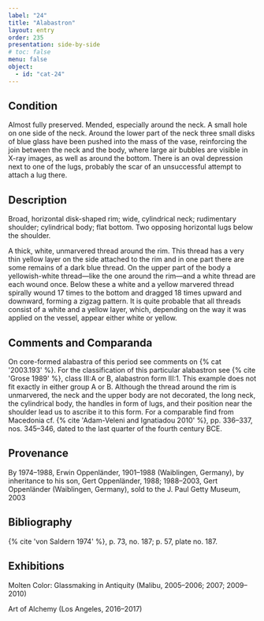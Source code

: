 ```yaml
---
label: "24"
title: "Alabastron"
layout: entry
order: 235
presentation: side-by-side
# toc: false
menu: false
object:
  - id: "cat-24"
---
```


## Condition

Almost fully preserved. Mended, especially around the neck. A small hole on one side of the neck. Around the lower part of the neck three small disks of blue glass have been pushed into the mass of the vase, reinforcing the join between the neck and the body, where large air bubbles are visible in X-ray images, as well as around the bottom. There is an oval depression next to one of the lugs, probably the scar of an unsuccessful attempt to attach a lug there.

## Description

Broad, horizontal disk-shaped rim; wide, cylindrical neck; rudimentary shoulder; cylindrical body; flat bottom. Two opposing horizontal lugs below the shoulder.

A thick, white, unmarvered thread around the rim. This thread has a very thin yellow layer on the side attached to the rim and in one part there are some remains of a dark blue thread. On the upper part of the body a yellowish-white thread—like the one around the rim—and a white thread are each wound once. Below these a white and a yellow marvered thread spirally wound 17 times to the bottom and dragged 18 times upward and downward, forming a zigzag pattern. It is quite probable that all threads consist of a white and a yellow layer, which, depending on the way it was applied on the vessel, appear either white or yellow.

## Comments and Comparanda

On core-formed alabastra of this period see comments on {% cat '2003.193' %}. For the classification of this particular alabastron see {% cite 'Grose 1989' %}, class III:A or B, alabastron form III:1. This example does not fit exactly in either group A or B. Although the thread around the rim is unmarvered, the neck and the upper body are not decorated, the long neck, the cylindrical body, the handles in form of lugs, and their position near the shoulder lead us to ascribe it to this form. For a comparable find from Macedonia cf. {% cite 'Adam-Veleni and Ignatiadou 2010' %}, pp. 336–337, nos. 345–346, dated to the last quarter of the fourth century BCE.

## Provenance

By 1974–1988, Erwin Oppenländer, 1901–1988 (Waiblingen, Germany), by inheritance to his son, Gert Oppenländer, 1988; 1988–2003, Gert Oppenländer (Waiblingen, Germany), sold to the J. Paul Getty Museum, 2003

## Bibliography

{% cite 'von Saldern 1974' %}, p. 73, no. 187; p. 57, plate no. 187.

## Exhibitions

Molten Color: Glassmaking in Antiquity (Malibu, 2005–2006; 2007; 2009–2010)

Art of Alchemy (Los Angeles, 2016–2017)

